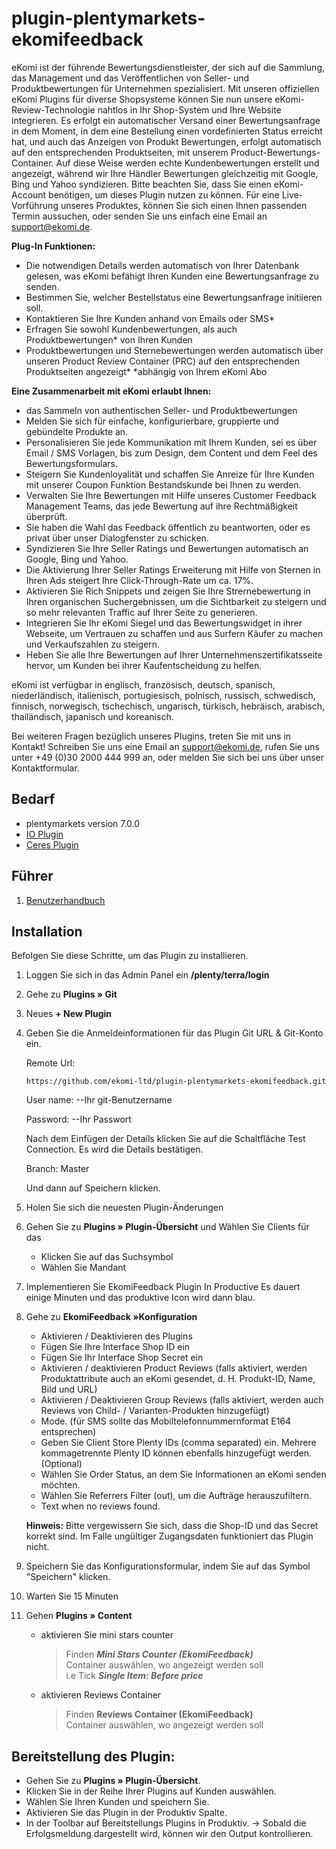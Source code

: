 # plugin-plentymarkets-ekomifeedback

eKomi ist der führende Bewertungsdienstleister, der sich auf die Sammlung, das Management und das Veröffentlichen von Seller- und Produktbewertungen für Unternehmen spezialisiert.
Mit unseren offiziellen eKomi Plugins für diverse Shopsysteme können Sie nun unsere eKomi-Review-Technologie nahtlos in Ihr Shop-System und Ihre Website integrieren. Es erfolgt ein automatischer Versand einer Bewertungsanfrage in dem Moment, in dem eine Bestellung einen vordefinierten Status erreicht hat, und auch das Anzeigen von Produkt Bewertungen, erfolgt automatisch auf den entsprechenden Produktseiten, mit unserem Product-Bewertungs-Container. Auf diese Weise werden echte Kundenbewertungen erstellt und angezeigt, während wir Ihre Händler Bewertungen gleichzeitig mit Google, Bing und Yahoo syndizieren. Bitte beachten Sie, dass Sie einen eKomi-Account benötigen, um dieses Plugin nutzen zu können. Für eine Live-Vorführung unseres Produktes, können Sie sich einen Ihnen passenden Termin aussuchen, oder senden Sie uns einfach eine Email an support@ekomi.de.

**Plug-In Funktionen:**

- Die notwendigen Details werden automatisch von Ihrer Datenbank gelesen, was eKomi befähigt Ihren Kunden eine Bewertungsanfrage zu senden.
- Bestimmen Sie, welcher Bestellstatus eine Bewertungsanfrage initiieren soll.
- Kontaktieren Sie Ihre Kunden anhand von Emails oder SMS*
- Erfragen Sie sowohl Kundenbewertungen, als auch Produktbewertungen* von Ihren Kunden
- Produktbewertungen und Sternebewertungen werden automatisch über unseren Product Review Container (PRC) auf den entsprechenden Produktseiten angezeigt*
*abhängig von Ihrem eKomi Abo

**Eine Zusammenarbeit mit eKomi erlaubt Ihnen:**

- das Sammeln von authentischen Seller- und Produktbewertungen
- Melden Sie sich für einfache, konfigurierbare, gruppierte und gebündelte Produkte an. 
- Personalisieren Sie jede Kommunikation mit Ihrem Kunden, sei es über Email / SMS Vorlagen, bis zum Design, dem Content und dem Feel des Bewertungsformulars.
- Steigern Sie Kundenloyalität und schaffen Sie Anreize für Ihre Kunden mit unserer Coupon Funktion Bestandskunde bei Ihnen zu werden.
- Verwalten Sie Ihre Bewertungen mit Hilfe unseres Customer Feedback Management Teams, das jede Bewertung auf ihre Rechtmäßigkeit überprüft.
- Sie haben die Wahl das Feedback öffentlich zu beantworten, oder es privat über unser Dialogfenster zu schicken.
- Syndizieren Sie Ihre Seller Ratings und Bewertungen automatisch an Google, Bing und Yahoo.
- Die Aktivierung Ihrer Seller Ratings Erweiterung mit Hilfe von Sternen in Ihren Ads steigert Ihre Click-Through-Rate um ca. 17%.
- Aktivieren Sie Rich Snippets und zeigen Sie Ihre Strernebewertung in Ihren organischen Suchergebnissen, um die Sichtbarkeit zu steigern und so mehr relevanten Traffic auf Ihrer Seite zu generieren.
- Integrieren Sie Ihr eKomi Siegel und das Bewertungswidget in ihrer Webseite, um Vertrauen zu schaffen und aus Surfern Käufer zu machen und Verkaufszahlen zu steigern.
- Heben Sie alle Ihre Bewertungen auf Ihrer Unternehmenszertifikatsseite hervor, um Kunden bei ihrer Kaufentscheidung zu helfen.

eKomi ist verfügbar in englisch, französisch, deutsch, spanisch, niederländisch, italienisch, portugiesisch, polnisch, russisch, schwedisch, finnisch, norwegisch, tschechisch, ungarisch, türkisch, hebräisch, arabisch, thailändisch, japanisch und koreanisch.

Bei weiteren Fragen bezüglich unseres Plugins, treten Sie mit uns in Kontakt! Schreiben Sie uns eine Email an support@ekomi.de, 
rufen Sie uns unter +49 (0)30 2000 444 999 an, oder melden Sie sich bei uns über unser Kontaktformular.

## Bedarf

- plentymarkets version 7.0.0
- [IO Plugin](https://marketplace.plentymarkets.com/plugins/templates/IO_4696)
- [Ceres Plugin](https://marketplace.plentymarkets.com/plugins/templates/Ceres_4697)

## Führer
1. [Benutzerhandbuch](https://ekomi01.atlassian.net/wiki/spaces/PD/pages/101450083/Documentation+-+eKomi+Feedback+Plugin+-+Plentymarkets)

## Installation

Befolgen Sie diese Schritte, um das Plugin zu installieren.

1. Loggen Sie sich in das Admin Panel ein **<your-shop-url>/plenty/terra/login**
 
2. Gehe zu **Plugins » Git**

3. Neues **+ New Plugin**
 
4. Geben Sie die Anmeldeinformationen für das Plugin Git URL & Git-Konto ein.

    Remote Url: 
    ```
    https://github.com/ekomi-ltd/plugin-plentymarkets-ekomifeedback.git
    ```
    
    User name: --Ihr git-Benutzername
    
    Password: --Ihr Passwort
    
    Nach dem Einfügen der Details klicken Sie auf die Schaltfläche Test Connection. Es wird die Details bestätigen.
    
    Branch: Master
    
    Und dann auf Speichern klicken.
 
5. Holen Sie sich die neuesten Plugin-Änderungen

6. Gehen Sie zu **Plugins » Plugin-Übersicht** und Wählen Sie Clients für das 
    - Klicken Sie auf das Suchsymbol
    - Wählen Sie Mandant

7. Implementieren Sie EkomiFeedback Plugin In Productive Es dauert einige Minuten und das produktive Icon wird dann blau.

8. Gehe zu **EkomiFeedback »Konfiguration**
  
    - Aktivieren / Deaktivieren des Plugins
    - Fügen Sie Ihre Interface Shop ID ein
    - Fügen Sie Ihr Interface Shop Secret ein
    - Aktivieren / deaktivieren Product Reviews (falls aktiviert, werden Produktattribute auch an eKomi gesendet, d. H. Produkt-ID, Name, Bild und URL)
    - Aktivieren / Deaktivieren Group Reviews (falls aktiviert, werden auch Reviews von Child- / Varianten-Produkten hinzugefügt)
    - Mode. (für SMS sollte das Mobiltelefonnummernformat E164 entsprechen)
    - Geben Sie Client Store Plenty IDs (comma separated) ein. Mehrere kommagetrennte Plenty ID können ebenfalls hinzugefügt werden. (Optional)
    - Wählen Sie Order Status, an dem Sie Informationen an eKomi senden möchten.
    - Wählen Sie Referrers Filter (out), um die Aufträge herauszufiltern.
    - Text when no reviews found.
    
    **Hinweis:** Bitte vergewissern Sie sich, dass die Shop-ID und das Secret korrekt sind. Im Falle ungültiger Zugangsdaten funktioniert das Plugin nicht.

9. Speichern Sie das Konfigurationsformular, indem Sie auf das Symbol "Speichern" klicken.

10. Warten Sie 15 Minuten

11. Gehen **Plugins » Content**
    - aktivieren Sie mini stars counter
        >Finden **_Mini Stars Counter (EkomiFeedback)_**        
        Container auswählen, wo angezeigt werden soll      
        i.e Tick **_Single Item: Before price_**
    - aktivieren Reviews Container
        >Finden **Reviews Container (EkomiFeedback)**<br>
        Container auswählen, wo angezeigt werden soll

## Bereitstellung des Plugin:
- Gehen Sie zu **Plugins » Plugin-Übersicht**.
- Klicken Sie in der Reihe Ihrer Plugins auf Kunden auswählen.
- Wählen Sie Ihren Kunden und speichern Sie.
- Aktivieren Sie das Plugin in der Produktiv Spalte. 
- In der Toolbar auf Bereitstellungs Plugins in Produktiv.
→ Sobald die Erfolgsmeldung dargestellt wird, können wir den Output kontrollieren.